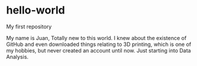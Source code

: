 # hello-world
My first repository

My name is Juan, 
Totally new to this world. I knew about the existence of GitHub and even downloaded things relating to 3D printing, which is one of my hobbies, but never created an account until now.
Just starting into Data Analysis.
